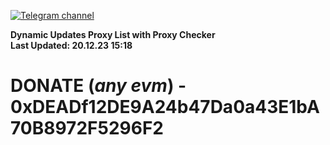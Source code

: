 [![Telegram channel](https://img.shields.io/endpoint?url=https://runkit.io/damiankrawczyk/telegram-badge/branches/master?url=https://t.me/n4z4v0d)](https://t.me/n4z4v0d) 

**Dynamic Updates Proxy List with Proxy Checker**  
**Last Updated: 20.12.23 15:18**

# DONATE (_any evm_) - 0xDEADf12DE9A24b47Da0a43E1bA70B8972F5296F2
